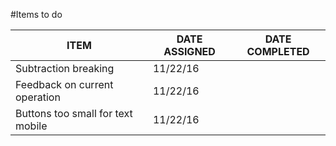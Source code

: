 #Items to do

ITEM  | DATE ASSIGNED | DATE COMPLETED  |
------|---------------|-----------------|
Subtraction breaking | 11/22/16 |       |
Feedback on current operation | 11/22/16      |
Buttons too small for text mobile | 11/22/16    |


